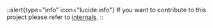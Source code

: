 ::alert{type="info" icon="lucide:info"}
    If you want to contribute to this project please refer to [internals](/internals).
::